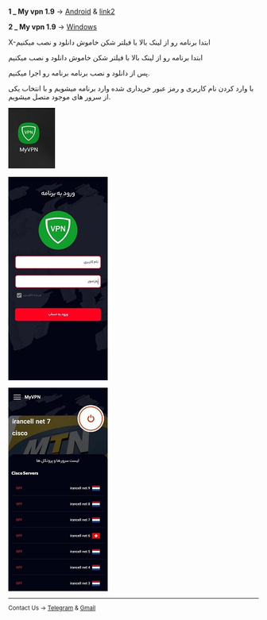 

 **1 _ My vpn 1.9** → [Android](https://uplnk.com/f/134a0565/my_vpn_1.9.0.apk) & [link2](https://www.mediafire.com/file/tkjuj75v8gh8s5q/MY+VPN+1.9.0.apk/file)

 **2 _ My vpn 1.9** → [Windows](http://uplnk.com/f/f99ba404/my_vpn.windows.zip)

 X-ابتدا برنامه رو از لینک بالا با فیلتر شکن خاموش دانلود و نصب میکنیم


ابتدا برنامه رو از لینک بالا با فیلتر شکن خاموش دانلود و نصب میکنیم

پس از دانلود و نصب برنامه برنامه رو اجرا میکنیم.

با وارد کردن نام کاربری و رمز عبور خریداری شده وارد برنامه میشویم و با انتخاب یکی از سرور های موجود متصل میشویم.

![alt text](myvpn/my1.jpg "Title")<small>

![alt text](myvpn/my2.jpg "Title")

![alt text](myvpn/my3.jpg "Title")


________________________________________

Contact Us → [Telegram](http://t.me/fastfixgsm) & [Gmail](mailto:gfix4600@gmail.com)   
